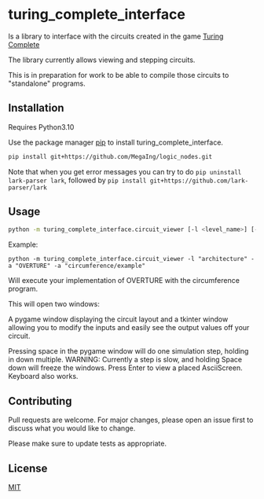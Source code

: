 # turing_complete_interface

Is a library to interface with the circuits created in the game [Turing Complete](https://turingcomplete.game/)

The library currently allows viewing and stepping circuits.

This is in preparation for work to be able to compile those circuits to "standalone" programs.

## Installation

Requires Python3.10

Use the package manager [pip](https://pip.pypa.io/en/stable/) to install turing_complete_interface.

```bash
pip install git+https://github.com/MegaIng/logic_nodes.git
```

Note that when you get error messages you can try to do `pip uninstall lark-parser lark`, followed by `pip install git+https://github.com/lark-parser/lark`

## Usage
```bash
python -m turing_complete_interface.circuit_viewer [-l <level_name>] [-s <save_name>] [-a <assembly_name>]
```

Example:

```
python -m turing_complete_interface.circuit_viewer -l "architecture" -a "OVERTURE" -a "circumference/example"
```

Will execute your implementation of OVERTURE with the circumference program.

This will open two windows:

A pygame window displaying the circuit layout and a tkinter window allowing you to modify the inputs and easily see the output values off your circuit.

Pressing space in the pygame window will do one simulation step, holding in down multiple. WARNING: Currently a step is slow, and holding Space down will freeze the windows. Press Enter to view a placed AsciiScreen. Keyboard also works.

## Contributing
Pull requests are welcome. For major changes, please open an issue first to discuss what you would like to change.

Please make sure to update tests as appropriate.

## License
[MIT](https://choosealicense.com/licenses/mit/)
